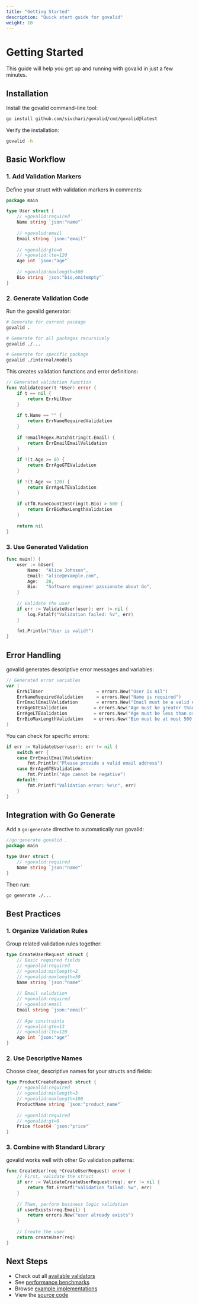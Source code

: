 ```yaml
---
title: "Getting Started"
description: "Quick start guide for govalid"
weight: 10
---
```


# Getting Started

This guide will help you get up and running with govalid in just a few minutes.

## Installation

Install the govalid command-line tool:

```bash
go install github.com/sivchari/govalid/cmd/govalid@latest
```

Verify the installation:

```bash
govalid -h
```

## Basic Workflow

### 1. Add Validation Markers

Define your struct with validation markers in comments:

```go
package main

type User struct {
    // +govalid:required
    Name string `json:"name"`
    
    // +govalid:email
    Email string `json:"email"`
    
    // +govalid:gte=0
    // +govalid:lte=120
    Age int `json:"age"`
    
    // +govalid:maxlength=500
    Bio string `json:"bio,omitempty"`
}
```

### 2. Generate Validation Code

Run the govalid generator:

```bash
# Generate for current package
govalid .

# Generate for all packages recursively
govalid ./...

# Generate for specific package
govalid ./internal/models
```

This creates validation functions and error definitions:

```go
// Generated validation function
func ValidateUser(t *User) error {
    if t == nil {
        return ErrNilUser
    }
    
    if t.Name == "" {
        return ErrNameRequiredValidation
    }
    
    if !emailRegex.MatchString(t.Email) {
        return ErrEmailEmailValidation
    }
    
    if !(t.Age >= 0) {
        return ErrAgeGTEValidation
    }
    
    if !(t.Age <= 120) {
        return ErrAgeLTEValidation
    }
    
    if utf8.RuneCountInString(t.Bio) > 500 {
        return ErrBioMaxLengthValidation
    }
    
    return nil
}
```

### 3. Use Generated Validation

```go
func main() {
    user := &User{
        Name:  "Alice Johnson",
        Email: "alice@example.com",
        Age:   28,
        Bio:   "Software engineer passionate about Go",
    }
    
    // Validate the user
    if err := ValidateUser(user); err != nil {
        log.Fatalf("Validation failed: %v", err)
    }
    
    fmt.Println("User is valid!")
}
```

## Error Handling

govalid generates descriptive error messages and variables:

```go
// Generated error variables
var (
    ErrNilUser                    = errors.New("User is nil")
    ErrNameRequiredValidation     = errors.New("Name is required")
    ErrEmailEmailValidation       = errors.New("Email must be a valid email address")
    ErrAgeGTEValidation          = errors.New("Age must be greater than or equal to 0")
    ErrAgeLTEValidation          = errors.New("Age must be less than or equal to 120")
    ErrBioMaxLengthValidation    = errors.New("Bio must be at most 500 characters")
)
```

You can check for specific errors:

```go
if err := ValidateUser(user); err != nil {
    switch err {
    case ErrEmailEmailValidation:
        fmt.Println("Please provide a valid email address")
    case ErrAgeGTEValidation:
        fmt.Println("Age cannot be negative")
    default:
        fmt.Printf("Validation error: %v\n", err)
    }
}
```

## Integration with Go Generate

Add a `go:generate` directive to automatically run govalid:

```go
//go:generate govalid .
package main

type User struct {
    // +govalid:required
    Name string `json:"name"`
}
```

Then run:

```bash
go generate ./...
```

## Best Practices

### 1. Organize Validation Rules

Group related validation rules together:

```go
type CreateUserRequest struct {
    // Basic required fields
    // +govalid:required
    // +govalid:minlength=2
    // +govalid:maxlength=50
    Name string `json:"name"`
    
    // Email validation
    // +govalid:required
    // +govalid:email
    Email string `json:"email"`
    
    // Age constraints
    // +govalid:gte=13
    // +govalid:lte=120
    Age int `json:"age"`
}
```

### 2. Use Descriptive Names

Choose clear, descriptive names for your structs and fields:

```go
type ProductCreateRequest struct {
    // +govalid:required
    // +govalid:minlength=3
    // +govalid:maxlength=100
    ProductName string `json:"product_name"`
    
    // +govalid:required
    // +govalid:gt=0
    Price float64 `json:"price"`
}
```

### 3. Combine with Standard Library

govalid works well with other Go validation patterns:

```go
func CreateUser(req *CreateUserRequest) error {
    // First, validate the struct
    if err := ValidateCreateUserRequest(req); err != nil {
        return fmt.Errorf("validation failed: %w", err)
    }
    
    // Then, perform business logic validation
    if userExists(req.Email) {
        return errors.New("user already exists")
    }
    
    // Create the user
    return createUser(req)
}
```

## Next Steps

- Check out all [available validators](/validators/)
- See [performance benchmarks](/benchmarks/)
- Browse [example implementations](/examples/)
- View the [source code](https://github.com/sivchari/govalid)